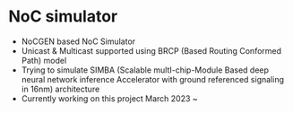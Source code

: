 # NoC simulator
 - NoCGEN based NoC Simulator
 - Unicast & Multicast supported using BRCP (Based Routing Conformed Path) model
 - Trying to simulate SIMBA (Scalable multI-chip-Module Based deep neural network inference Accelerator with ground referenced signaling in 16nm) architecture
 - Currently working on this project March 2023 ~
